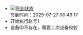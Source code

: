- [![签到状态](https://github.com/womade/Cloud189-Actions/actions/workflows/main.yml/badge.svg?branch=main)](https://github.com/womade/Cloud189-Actions/actions/workflows/main.yml) <br> 签到时间：2025-07-27 00:46:17
- 开始执行帐号1
- 设备ID不存在，需要二次设备校验
